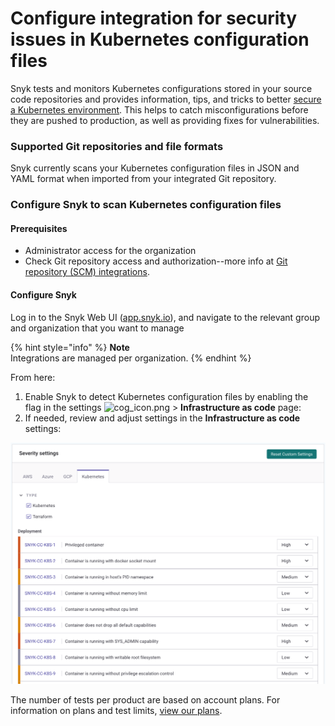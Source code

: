 # Configure integration for security issues in Kubernetes configuration files

Snyk tests and monitors Kubernetes configurations stored in your source code repositories and provides information, tips, and tricks to better [secure a Kubernetes environment](https://snyk.io/learn/kubernetes-security/). This helps to catch misconfigurations before they are pushed to production, as well as providing fixes for vulnerabilities.

### Supported Git repositories and file formats

Snyk currently scans your Kubernetes configuration files in JSON and YAML format when imported from your integrated Git repository.

### Configure Snyk to scan Kubernetes configuration files

#### **Prerequisites**

* Administrator access for the organization
* Check Git repository access and authorization--more info at [Git repository (SCM) integrations](https://support.snyk.io/hc/en-us/sections/360001138098-Git-repository-SCM-integrations).

#### **Configure Snyk**

Log in to the Snyk Web UI ([app.snyk.io](https://app.snyk.io)), and navigate to the relevant group and organization that you want to manage

{% hint style="info" %}
**Note**\
Integrations are managed per organization.
{% endhint %}

From here:

1. Enable Snyk to detect Kubernetes configuration files by enabling the flag in the settings ![cog\_icon.png](../../../.gitbook/assets/cog\_icon.png) > **Infrastructure as code** page:
2. If needed, review and adjust settings in the **Infrastructure as code** settings:

![](<../../../.gitbook/assets/image (112) (1) (1) (1) (1) (1) (1) (1) (1) (1) (1) (1).png>)

The number of tests per product are based on account plans. For information on plans and test limits, [view our plans](https://snyk.io/plans/).
